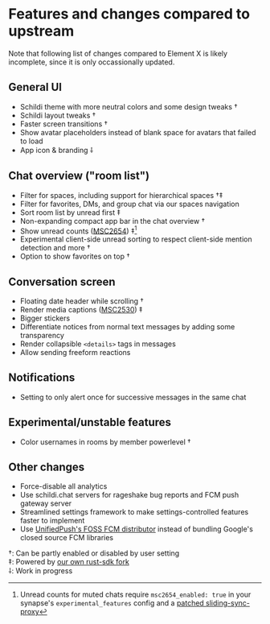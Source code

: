 # Features and changes compared to upstream

Note that following list of changes compared to Element X is likely incomplete, since it is only occassionally updated.


## General UI

- Schildi theme with more neutral colors and some design tweaks †
- Schildi layout tweaks †
- Faster screen transitions †
- Show avatar placeholders instead of blank space for avatars that failed to load
- App icon & branding ⸸


## Chat overview ("room list")

- Filter for spaces, including support for hierarchical spaces †‡
- Filter for favorites, DMs, and group chat via our spaces navigation
- Sort room list by unread first ‡
- Non-expanding compact app bar in the chat overview †
- Show unread counts ([MSC2654](https://github.com/matrix-org/matrix-spec-proposals/pull/2654)) ‡[^1]
- Experimental client-side unread sorting to respect client-side mention detection and more †
- Option to show favorites on top †


## Conversation screen

- Floating date header while scrolling †
- Render media captions ([MSC2530](https://github.com/matrix-org/matrix-spec-proposals/pull/2530)) ‡
- Bigger stickers
- Differentiate notices from normal text messages by adding some transparency
- Render collapsible `<details>` tags in messages
- Allow sending freeform reactions


## Notifications

- Setting to only alert once for successive messages in the same chat


## Experimental/unstable features

- Color usernames in rooms by member powerlevel †


## Other changes

- Force-disable all analytics
- Use schildi.chat servers for rageshake bug reports and FCM push gateway server
- Streamlined settings framework to make settings-controlled features faster to implement
- Use [UnifiedPush's FOSS FCM distributor](https://github.com/UnifiedPush/android-foss_embedded_fcm_distributor) instead of bundling Google's closed source FCM libraries


†: Can be partly enabled or disabled by user setting  
‡: Powered by [our own rust-sdk fork](https://github.com/SchildiChat/matrix-rust-sdk)  
⸸: Work in progress  

[^1]: Unread counts for muted chats require `msc2654_enabled: true` in your synapse's `experimental_features` config and a [patched sliding-sync-proxy](https://github.com/SpiritCroc/matrix-sliding-sync/commit/785ce8ca4cac1a17509e3e611d117c1f6860ef2b)
